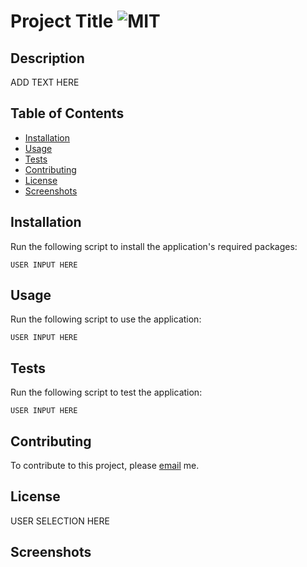 # Project Title ![MIT](https://img.shields.io/static/v1?label=MIT&message=License&color=blueviolet)

## Description

ADD TEXT HERE

## Table of Contents

- [Installation](#installation)
- [Usage](#usage)
- [Tests](#tests)
- [Contributing](#contributing)
- [License](#license)
- [Screenshots](#screenshots)

## Installation

Run the following script to install the application's required packages:

```
USER INPUT HERE
```

## Usage

Run the following script to use the application:

```
USER INPUT HERE
```

## Tests

Run the following script to test the application:

```
USER INPUT HERE
```

## Contributing

To contribute to this project, please [email](mailto:kayle.patton22@gmail.com) me.

## License

USER SELECTION HERE

## Screenshots
